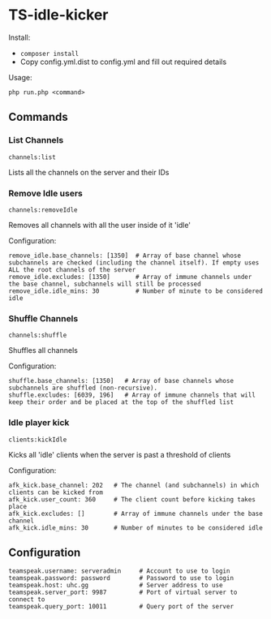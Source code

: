 TS-idle-kicker
==============

Install:

- `composer install`
- Copy config.yml.dist to config.yml and fill out required details

Usage:

`php run.php <command>`

Commands
--------

### List Channels

`channels:list`

Lists all the channels on the server and their IDs

### Remove Idle users

`channels:removeIdle`

Removes all channels with all the user inside of it 'idle'

Configuration:

    remove_idle.base_channels: [1350]  # Array of base channel whose subchannels are checked (including the channel itself). If empty uses ALL the root channels of the server
    remove_idle.excludes: [1350]       # Array of immune channels under the base channel, subchannels will still be processed
    remove_idle.idle_mins: 30          # Number of minute to be considered idle

### Shuffle Channels

`channels:shuffle`

Shuffles all channels

Configuration:

    shuffle.base_channels: [1350]   # Array of base channels whose subchannels are shuffled (non-recursive).
    shuffle.excludes: [6039, 196]   # Array of immune channels that will keep their order and be placed at the top of the shuffled list

### Idle player kick

`clients:kickIdle`

Kicks all 'idle' clients when the server is past a threshold of clients

Configuration:

    afk_kick.base_channel: 202   # The channel (and subchannels) in which clients can be kicked from
    afk_kick.user_count: 360     # The client count before kicking takes place
    afk_kick.excludes: []        # Array of immune channels under the base channel
    afk_kick.idle_mins: 30       # Number of minutes to be considered idle

Configuration
-------------

    teamspeak.username: serveradmin     # Account to use to login
    teamspeak.password: password        # Password to use to login
    teamspeak.host: uhc.gg              # Server address to use
    teamspeak.server_port: 9987         # Port of virtual server to connect to
    teamspeak.query_port: 10011         # Query port of the server